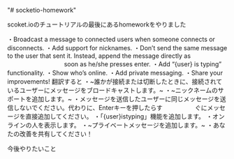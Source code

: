 "# socketio-homework" 

scoket.ioのチュートリアルの最後にあるhomeworkをやりました

・Broadcast a message to connected users when someone connects or disconnects.
・Add support for nicknames.
・Don’t send the same message to the user that sent it. Instead, append the message directly as 　　　　　　　
　　soon as he/she presses enter.
・Add “{user} is typing” functionality.
・Show who’s online.
・Add private messaging.
・Share your improvements!
翻訳すると
・~誰かが接続または切断したときに、接続されているユーザーにメッセージをブロードキャストします。~
・~ニックネームのサポートを追加します。~
・メッセージを送信したユーザーに同じメッセージを送信しないでください。代わりに、Enterキーを押したらす　　　
　　ぐにメッセージを直接追加してください。
・「{user}istyping」機能を追加します。
・オンラインの人を表示します。
・~プライベートメッセージを追加します。~
・あなたの改善を共有してください！

今後やりたいこと
